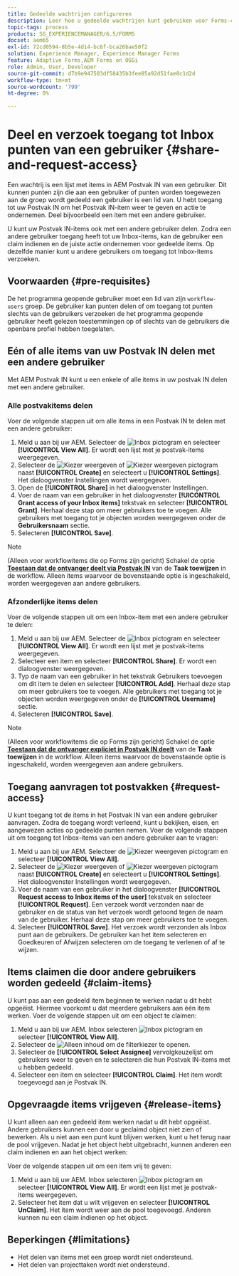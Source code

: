 ```yaml
---
title: Gedeelde wachtrijen configureren
description: Leer hoe u gedeelde wachtrijen kunt gebruiken voor Forms-centric workflows op AEM Forms op OSGi.
topic-tags: process
products: SG_EXPERIENCEMANAGER/6.5/FORMS
docset: aem65
exl-id: 72cd0594-8b5e-4d14-bc6f-bca26bae50f2
solution: Experience Manager, Experience Manager Forms
feature: Adaptive Forms,AEM Forms on OSGi
role: Admin, User, Developer
source-git-commit: d7b9e947503df58435b3fee85a92d51fae8c1d2d
workflow-type: tm+mt
source-wordcount: '799'
ht-degree: 0%

---
```


# Deel en verzoek toegang tot Inbox punten van een gebruiker {#share-and-request-access}

Een wachtrij is een lijst met items in AEM Postvak IN van een gebruiker. Dit kunnen punten zijn die aan een gebruiker of punten worden toegewezen aan de groep wordt gedeeld een gebruiker is een lid van. U hebt toegang tot uw Postvak IN om het Postvak IN-item weer te geven en actie te ondernemen. Deel bijvoorbeeld een item met een andere gebruiker.

U kunt uw Postvak IN-items ook met een andere gebruiker delen. Zodra een andere gebruiker toegang heeft tot uw Inbox-items, kan de gebruiker een claim indienen en de juiste actie ondernemen voor gedeelde items. Op dezelfde manier kunt u andere gebruikers om toegang tot Inbox-items verzoeken.

## Voorwaarden {#pre-requisites}

De het programma geopende gebruiker moet een lid van zijn `workflow-users` groep. De gebruiker kan punten delen of om toegang tot punten slechts van de gebruikers verzoeken de het programma geopende gebruiker heeft gelezen toestemmingen op of slechts van de gebruikers die openbare profiel hebben toegelaten.

## Eén of alle items van uw Postvak IN delen met een andere gebruiker

Met AEM Postvak IN kunt u een enkele of alle items in uw postvak IN delen met een andere gebruiker.

### Alle postvakitems delen

Voer de volgende stappen uit om alle items in een Postvak IN te delen met een andere gebruiker:

1. Meld u aan bij uw AEM. Selecteer de ![Inbox](assets/bell.svg) pictogram en selecteer **[!UICONTROL View All]**. Er wordt een lijst met je postvak-items weergegeven.
1. Selecteer de ![Kiezer weergeven](assets/viewlist.svg) of ![Kiezer weergeven](assets/calendar.svg) pictogram naast **[!UICONTROL Create]** en selecteert u **[!UICONTROL Settings]**. Het dialoogvenster Instellingen wordt weergegeven.
1. Open de **[!UICONTROL Share]** in het dialoogvenster Instellingen.
1. Voer de naam van een gebruiker in het dialoogvenster **[!UICONTROL Grant access of your Inbox items]** tekstvak en selecteer **[!UICONTROL Grant]**. Herhaal deze stap om meer gebruikers toe te voegen. Alle gebruikers met toegang tot je objecten worden weergegeven onder de **Gebruikersnaam** sectie.
1. Selecteren **[!UICONTROL Save]**.

>[!NOTE]
>
>(Alleen voor workflowitems die op Forms zijn gericht) Schakel de optie **[Toestaan dat de ontvanger deelt via Postvak IN](aem-forms-workflow-step-reference.md)** van de **Taak toewijzen** in de workflow. Alleen items waarvoor de bovenstaande optie is ingeschakeld, worden weergegeven aan andere gebruikers.

### Afzonderlijke items delen

Voer de volgende stappen uit om een Inbox-item met een andere gebruiker te delen:

1. Meld u aan bij uw AEM. Selecteer de ![Inbox](assets/bell.svg) pictogram en selecteer **[!UICONTROL View All]**. Er wordt een lijst met je postvak-items weergegeven.
1. Selecteer een item en selecteer **[!UICONTROL Share]**. Er wordt een dialoogvenster weergegeven.
1. Typ de naam van een gebruiker in het tekstvak Gebruikers toevoegen om dit item te delen en selecteer **[!UICONTROL Add]**. Herhaal deze stap om meer gebruikers toe te voegen. Alle gebruikers met toegang tot je objecten worden weergegeven onder de **[!UICONTROL Username]** sectie.
1. Selecteren **[!UICONTROL Save]**.


>[!NOTE]
>
>(Alleen voor workflowitems die op Forms zijn gericht) Schakel de optie **[Toestaan dat de ontvanger expliciet in Postvak IN deelt](aem-forms-workflow-step-reference.md)** van de **Taak toewijzen** in de workflow. Alleen items waarvoor de bovenstaande optie is ingeschakeld, worden weergegeven aan andere gebruikers.

## Toegang aanvragen tot postvakken {#request-access}

U kunt toegang tot de items in het Postvak IN van een andere gebruiker aanvragen. Zodra de toegang wordt verleend, kunt u bekijken, eisen, en aangewezen acties op gedeelde punten nemen. Voer de volgende stappen uit om toegang tot Inbox-items van een andere gebruiker aan te vragen:

1. Meld u aan bij uw AEM. Selecteer de ![Kiezer weergeven](assets/bell.svg) pictogram en selecteer **[!UICONTROL View All]**.
1. Selecteer de ![Kiezer weergeven](assets/viewlist.svg) of ![Kiezer weergeven](assets/calendar.svg) pictogram naast **[!UICONTROL Create]** en selecteert u **[!UICONTROL Settings]**. Het dialoogvenster Instellingen wordt weergegeven.
1. Voer de naam van een gebruiker in het dialoogvenster **[!UICONTROL Request access to Inbox items of the user]** tekstvak en selecteer **[!UICONTROL Request]**. Een verzoek wordt verzonden naar de gebruiker en de status van het verzoek wordt getoond tegen de naam van de gebruiker. Herhaal deze stap om meer gebruikers toe te voegen.
1. Selecteer **[!UICONTROL Save]**. Het verzoek wordt verzonden als Inbox punt aan de gebruikers. De gebruiker kan het item selecteren en Goedkeuren of Afwijzen selecteren om de toegang te verlenen of af te wijzen.


## Items claimen die door andere gebruikers worden gedeeld {#claim-items}

U kunt pas aan een gedeeld item beginnen te werken nadat u dit hebt opgeëist. Hiermee voorkomt u dat meerdere gebruikers aan één item werken. Voer de volgende stappen uit om een object te claimen:

1. Meld u aan bij uw AEM. Inbox selecteren ![Inbox](assets/bell.svg) pictogram en selecteer **[!UICONTROL View All]**.
1. Selecteer de ![Alleen inhoud](assets/railleft.svg) om de filterkiezer te openen.
1. Selecteer de **[!UICONTROL Select Assignee]** vervolgkeuzelijst om gebruikers weer te geven en te selecteren die hun Postvak IN-items met u hebben gedeeld.
1. Selecteer een item en selecteer **[!UICONTROL Claim]**. Het item wordt toegevoegd aan je Postvak IN.

## Opgevraagde items vrijgeven {#release-items}

U kunt alleen aan een gedeeld item werken nadat u dit hebt opgeëist. Andere gebruikers kunnen een door u geclaimd object niet zien of bewerken. Als u niet aan een punt kunt blijven werken, kunt u het terug naar de pool vrijgeven.   Nadat je het object hebt uitgebracht, kunnen anderen een claim indienen en aan het object werken:

Voer de volgende stappen uit om een item vrij te geven:

1. Meld u aan bij uw AEM. Inbox selecteren ![Inbox](assets/bell.svg) pictogram en selecteer **[!UICONTROL View All]**. Er wordt een lijst met je postvak-items weergegeven.
1. Selecteer het item dat u wilt vrijgeven en selecteer **[!UICONTROL UnClaim]**. Het item wordt weer aan de pool toegevoegd. Anderen kunnen nu een claim indienen op het object.

## Beperkingen {#limitations}

* Het delen van items met een groep wordt niet ondersteund.
* Het delen van projecttaken wordt niet ondersteund.
